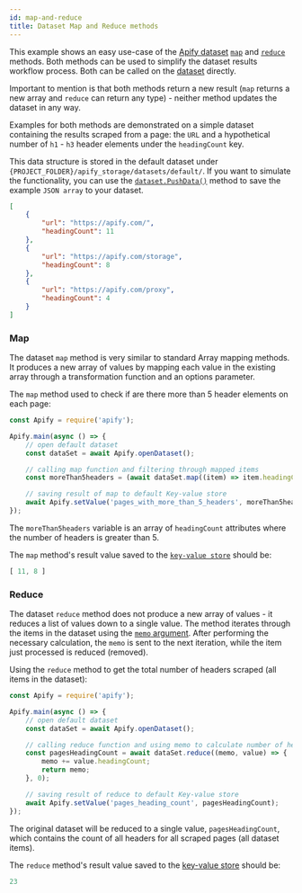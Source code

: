 ```yaml
---
id: map-and-reduce
title: Dataset Map and Reduce methods
---
```


This example shows an easy use-case of the [Apify dataset](https://docs.apify.com/storage/dataset) 
[`map`](/docs/api/dataset#map) and
[`reduce`](/docs/api/dataset#reduce) methods. Both methods can be used to simplify the
dataset results workflow process. Both can be called on the [dataset](/docs/api/dataset) directly.

Important to mention is that both methods return a new result (`map` returns a new array and `reduce` 
can return any type) - neither method updates the dataset in any way.

Examples for both methods are demonstrated on a simple dataset containing the results scraped from a page: 
the `URL` and a hypothetical number of `h1` - `h3` header elements under the `headingCount` key.

This data structure is stored in the default dataset under 
`{PROJECT_FOLDER}/apify_storage/datasets/default/`.
If you want to simulate the functionality, you can use the [`dataset.PushData()`](/docs/api/dataset#pushdata) method
 to save the example `JSON array` to your dataset.


```json
[
    {
        "url": "https://apify.com/",
        "headingCount": 11
    },
    {
        "url": "https://apify.com/storage",
        "headingCount": 8
    },
    {
        "url": "https://apify.com/proxy",
        "headingCount": 4
    }
]
```
### Map

The dataset `map` method is very similar to standard Array mapping methods.
 It produces a new array of values by mapping each value in the existing array through 
 a transformation function and an options parameter.
 
The `map` method used to check if are there more than 5 header elements on each page:

```javascript
const Apify = require('apify');

Apify.main(async () => {
    // open default dataset
    const dataSet = await Apify.openDataset();

    // calling map function and filtering through mapped items
    const moreThan5headers = (await dataSet.map((item) => item.headingCount)).filter((count) => count > 5);

    // saving result of map to default Key-value store
    await Apify.setValue('pages_with_more_than_5_headers', moreThan5headers);
});
```

The `moreThan5headers` variable is an array of `headingCount` attributes where the number 
of headers is greater than 5.

The `map` method's result value saved to the [`key-value store`](/docs/api/key-value-store) should be:

```javascript
[ 11, 8 ]
```

### Reduce

The dataset `reduce` method does not produce a new array of values - it reduces a list of values down to a single value.
The method iterates through the items in the dataset using the 
[`memo` argument](/docs/api/dataset#datasetreduceiteratee-memo-options). 
After performing the necessary calculation, the `memo` is sent to the next iteration, 
while the item just processed is reduced (removed).

Using the `reduce` method to get the total number of headers scraped (all items in the dataset):


```javascript
const Apify = require('apify');

Apify.main(async () => {
    // open default dataset
    const dataSet = await Apify.openDataset();

    // calling reduce function and using memo to calculate number of headers
    const pagesHeadingCount = await dataSet.reduce((memo, value) => {
        memo += value.headingCount;
        return memo;
    }, 0);

    // saving result of reduce to default Key-value store
    await Apify.setValue('pages_heading_count', pagesHeadingCount);
});
```

The original dataset will be reduced to a single value, `pagesHeadingCount`, which contains
the count of all headers for all scraped pages (all dataset items).

The `reduce` method's result value saved to the [key-value store](/docs/api/key-value-store) should be:


```javascript
23
```
